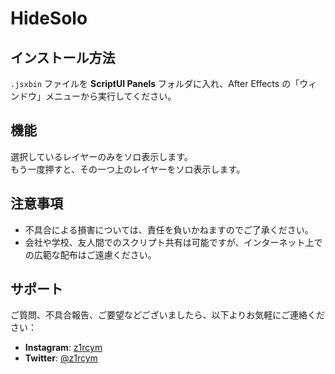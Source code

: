 # HideSolo

## インストール方法
`.jsxbin` ファイルを **ScriptUI Panels** フォルダに入れ、After Effects の「ウィンドウ」メニューから実行してください。

## 機能
選択しているレイヤーのみをソロ表示します。  
もう一度押すと、その一つ上のレイヤーをソロ表示します。

## 注意事項
- 不具合による損害については、責任を負いかねますのでご了承ください。
- 会社や学校、友人間でのスクリプト共有は可能ですが、インターネット上での広範な配布はご遠慮ください。

## サポート
ご質問、不具合報告、ご要望などございましたら、以下よりお気軽にご連絡ください：

- **Instagram**: [z1rcym](https://www.instagram.com/z1rcym)
- **Twitter**: [@z1rcym](https://twitter.com/z1rcym)
